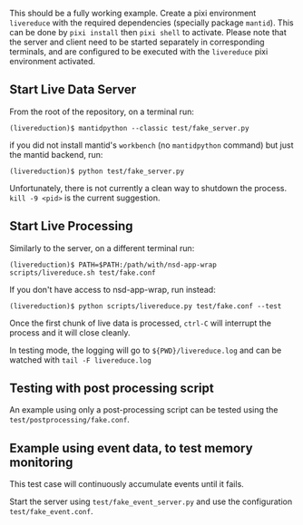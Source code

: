 This should be a fully working example. Create a pixi
environment `livereduce` with the required dependencies (specially package `mantid`).
This can be done by `pixi install` then `pixi shell` to activate.
Please note that the server and client need to be started separately in corresponding terminals,
and are configured to be executed with the `livereduce` pixi environment activated.


Start Live Data Server
----------------------

From the root of the repository, on a terminal run:
```
(livereduction)$ mantidpython --classic test/fake_server.py
```
if you did not install mantid's `workbench` (no `mantidpython` command) but just the mantid backend, run:
```
(livereduction)$ python test/fake_server.py
```
Unfortunately, there is not currently a clean way to shutdown the
process. `kill -9 <pid>` is the current suggestion.

Start Live Processing
---------------------

Similarly to the server, on a different terminal run:
```
(livereduction)$ PATH=$PATH:/path/with/nsd-app-wrap scripts/livereduce.sh test/fake.conf
```
If you don't have access to nsd-app-wrap, run instead:
```
(livereduction)$ python scripts/livereduce.py test/fake.conf --test
```

Once the first chunk of live data is processed, `ctrl-C` will
interrupt the process and it will close cleanly.

In testing mode, the logging will go to `${PWD}/livereduce.log` and can be watched with `tail -F livereduce.log`


Testing with post processing script
----------------------------------

An example using only a post-processing script can be tested using the `test/postprocessing/fake.conf`.


Example using event data, to test memory monitoring
----------------------------------------------------

This test case will continuously accumulate events until it fails.

Start the server using `test/fake_event_server.py` and use the configuration `test/fake_event.conf`.
